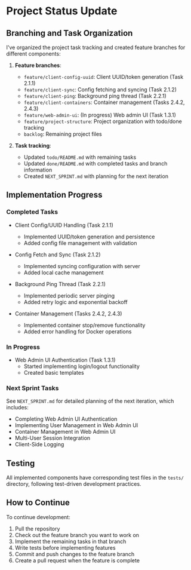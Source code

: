 # Project Status Update

## Branching and Task Organization

I've organized the project task tracking and created feature branches for different components:

1. **Feature branches**:
   - `feature/client-config-uuid`: Client UUID/token generation (Task 2.1.1)
   - `feature/client-sync`: Config fetching and syncing (Task 2.1.2)
   - `feature/client-ping`: Background ping thread (Task 2.2.1)
   - `feature/client-containers`: Container management (Tasks 2.4.2, 2.4.3)
   - `feature/web-admin-ui`: (In progress) Web admin UI (Task 1.3.1)
   - `feature/project-structure`: Project organization with todo/done tracking
   - `backlog`: Remaining project files

2. **Task tracking**:
   - Updated `todo/README.md` with remaining tasks
   - Updated `done/README.md` with completed tasks and branch information
   - Created `NEXT_SPRINT.md` with planning for the next iteration

## Implementation Progress

### Completed Tasks

- Client Config/UUID Handling (Task 2.1.1)
  - Implemented UUID/token generation and persistence
  - Added config file management with validation
  
- Config Fetch and Sync (Task 2.1.2)
  - Implemented syncing configuration with server
  - Added local cache management
  
- Background Ping Thread (Task 2.2.1)
  - Implemented periodic server pinging
  - Added retry logic and exponential backoff
  
- Container Management (Tasks 2.4.2, 2.4.3)
  - Implemented container stop/remove functionality
  - Added error handling for Docker operations

### In Progress

- Web Admin UI Authentication (Task 1.3.1)
  - Started implementing login/logout functionality
  - Created basic templates

### Next Sprint Tasks

See `NEXT_SPRINT.md` for detailed planning of the next iteration, which includes:
- Completing Web Admin UI Authentication
- Implementing User Management in Web Admin UI
- Container Management in Web Admin UI
- Multi-User Session Integration
- Client-Side Logging

## Testing

All implemented components have corresponding test files in the `tests/` directory, following test-driven development practices.

## How to Continue

To continue development:
1. Pull the repository
2. Check out the feature branch you want to work on
3. Implement the remaining tasks in that branch
4. Write tests before implementing features
5. Commit and push changes to the feature branch
6. Create a pull request when the feature is complete
